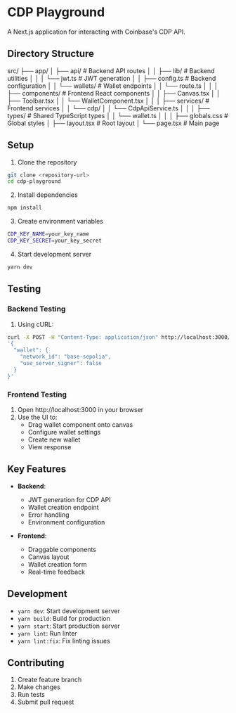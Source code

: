 # CDP Playground

A Next.js application for interacting with Coinbase's CDP API.

## Directory Structure


src/
├── app/
│ ├── api/ # Backend API routes
│ │ ├── lib/ # Backend utilities
│ │ │ └── jwt.ts # JWT generation
│ │ ├── config.ts # Backend configuration
│ │ └── wallets/ # Wallet endpoints
│ │ └── route.ts
│ │
│ ├── components/ # Frontend React components
│ │ ├── Canvas.tsx
│ │ ├── Toolbar.tsx
│ │ └── WalletComponent.tsx
│ │
│ ├── services/ # Frontend services
│ │ └── cdp/
│ │ └── CdpApiService.ts
│ │
│ ├── types/ # Shared TypeScript types
│ │ └── wallet.ts
│ │
│ ├── globals.css # Global styles
│ ├── layout.tsx # Root layout
│ └── page.tsx # Main page


## Setup

1. Clone the repository

```bash
git clone <repository-url>
cd cdp-playground
```

2. Install dependencies

```bash
npm install
```


3. Create environment variables

```bash
CDP_KEY_NAME=your_key_name
CDP_KEY_SECRET=your_key_secret
```


4. Start development server

```bash
yarn dev
```


## Testing

### Backend Testing

1. Using cURL:

```bash
curl -X POST -H "Content-Type: application/json" http://localhost:3000/api/wallets -d \
'{
  "wallet": {
    "network_id": "base-sepolia",
    "use_server_signer": false
  }
}'
```

### Frontend Testing

1. Open http://localhost:3000 in your browser
2. Use the UI to:
   - Drag wallet component onto canvas
   - Configure wallet settings
   - Create new wallet
   - View response

## Key Features

- **Backend**:
  - JWT generation for CDP API
  - Wallet creation endpoint
  - Error handling
  - Environment configuration

- **Frontend**:
  - Draggable components
  - Canvas layout
  - Wallet creation form
  - Real-time feedback

## Development

- `yarn dev`: Start development server
- `yarn build`: Build for production
- `yarn start`: Start production server
- `yarn lint`: Run linter
- `yarn lint:fix`: Fix linting issues

## Contributing

1. Create feature branch
2. Make changes
3. Run tests
4. Submit pull request